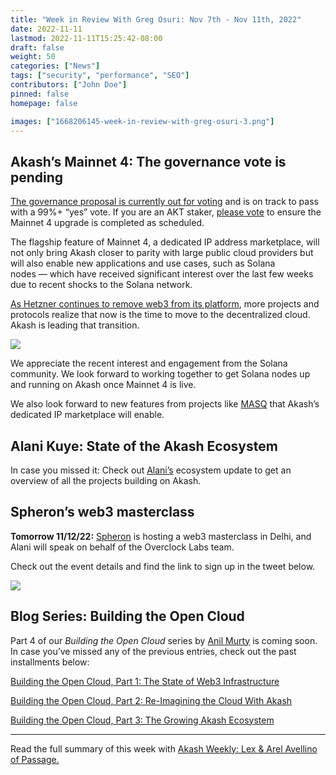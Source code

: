 ```yaml
---
title: "Week in Review With Greg Osuri: Nov 7th - Nov 11th, 2022"
date: 2022-11-11
lastmod: 2022-11-11T15:25:42-08:00
draft: false
weight: 50
categories: ["News"]
tags: ["security", "performance", "SEO"]
contributors: ["John Doe"]
pinned: false
homepage: false

images: ["1668206145-week-in-review-with-greg-osuri-3.png"]
---
```

Akash’s Mainnet 4: The governance vote is pending
-------------------------------------------------

[The governance proposal is currently out for voting](https://www.mintscan.io/akash/blocks/8526250) and is on track to pass with a 99%+ “yes” vote. If you are an AKT staker, [please vote](https://wallet.keplr.app/chains/akash/proposals/27) to ensure the Mainnet 4 upgrade is completed as scheduled.

The flagship feature of Mainnet 4, a dedicated IP address marketplace, will not only bring Akash closer to parity with large public cloud providers but will also enable new applications and use cases, such as Solana nodes — which have received significant interest over the last few weeks due to recent shocks to the Solana network.

[As Hetzner continues to remove web3 from its platform](https://twitter.com/zacharyhorn/status/1587844722168664064?s=20&t=9mX24LvwGFlgUjn91bhGuA), more projects and protocols realize that now is the time to move to the decentralized cloud. Akash is leading that transition.

![](https://www.datocms-assets.com/45776/1668206206-screen-shot-2022-11-11-at-5-36-33-pm.png)

We appreciate the recent interest and engagement from the Solana community. We look forward to working together to get Solana nodes up and running on Akash once Mainnet 4 is live.

We also look forward to new features from projects like [MASQ](https://masq.ai/) that Akash’s dedicated IP marketplace will enable.

Alani Kuye: State of the Akash Ecosystem
----------------------------------------

In case you missed it: Check out [Alani’s](https://twitter.com/AlaniKuye) ecosystem update to get an overview of all the projects building on Akash.

Spheron’s web3 masterclass
--------------------------

**Tomorrow 11/12/22:** [Spheron](https://spheron.network/) is hosting a web3 masterclass in Delhi, and Alani will speak on behalf of the Overclock Labs team.

Check out the event details and find the link to sign up in the tweet below.

![](https://www.datocms-assets.com/45776/1668206447-screen-shot-2022-11-11-at-5-40-37-pm.png)

Blog Series: Building the Open Cloud
------------------------------------

Part 4 of our _Building the Open Cloud_ series by [Anil Murty](https://twitter.com/_Anil_Murty_) is coming soon. In case you’ve missed any of the previous entries, check out the past installments below:

[Building the Open Cloud, Part 1: The State of Web3 Infrastructure](https://akash.network/blog/building-the-open-cloud-part-one)

[Building the Open Cloud, Part 2: Re-Imagining the Cloud With Akash](https://akash.network/blog/building-the-open-cloud-part-2-re-imagining-the-cloud-with-akash)

[Building the Open Cloud, Part 3: The Growing Akash Ecosystem](https://akash.network/blog/building-the-open-cloud-part-3-the-growing-akash-ecosystem)

* * *

Read the full summary of this week with [Akash Weekly: Lex & Arel Avellino of Passage.](https://open.substack.com/pub/akashnetwork/p/akash-weekly-lex-and-arel-avellino?r=1ov19w&utm_campaign=post&utm_medium=web)